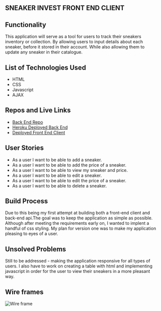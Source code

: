 ## SNEAKER INVEST FRONT END CLIENT

## Functionality

This application will serve as a tool for users to track their sneakers inventory or collection. By allowing users to input details about each sneaker, before it stored in their account. While also allowing them to update any sneaker in their catalogue.

## List of Technologies Used

- HTML
- CSS
- Javascript
- AJAX

## Repos and Live Links

- [Back End Repo](https://github.com/Ismaeltech/Sneaker-Invest-Backend-api)
- [Heroku Deployed Back End](https://protected-citadel-72186.herokuapp.com/)
- [Deployed Front End Client](https://ismaeltech.github.io/Sneaker-Invest-Client/)

## User Stories
- As a user I want to be able to add a sneaker.
- As a user I want to be able to add the price of a sneaker.
- As a user I want to be able to view my sneaker and price.
- As a user I want to be able to edit a sneaker.
- As a user I want to be able to edit the price of a sneaker.
- As a user I want to be able to delete a sneaker.

## Build Process

Due to this being my first attempt at building both a front-end client and back-end api.The goal was to keep the application as simple as possible. Although after meeting the requirements early on, I wanted to implent a handful of css styling. My plan for version one was to make my application pleasing to eyes of a user.

## Unsolved Problems

Still to be addressed - making the application responsive for all types of users. I also have to work on creating a table with html and implementing javascript in order for the user to view their sneakers in a more pleasant way.

## Wire frames
![Wire frame](https://i.imgur.com/LCj0AGL.png)
